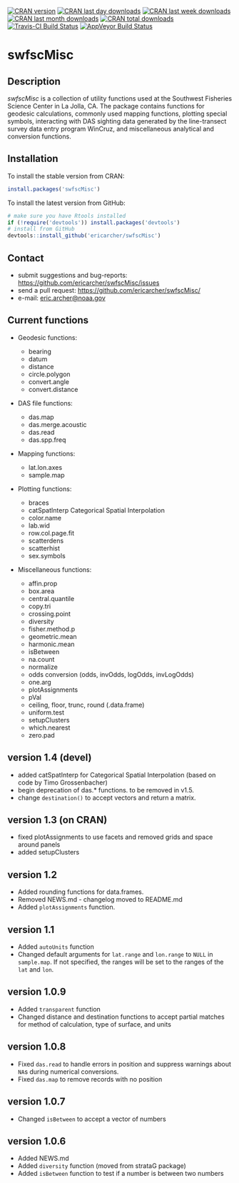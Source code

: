 [![CRAN version](http://www.r-pkg.org/badges/version/swfscMisc?color=red)](https://cran.r-project.org/package=swfscMisc)
[![CRAN last day downloads](http://cranlogs.r-pkg.org/badges/last-day/swfscMisc?color=red)](https://cran.r-project.org/package=swfscMisc)
[![CRAN last week downloads](http://cranlogs.r-pkg.org/badges/last-week/swfscMisc?color=red)](https://cran.r-project.org/package=swfscMisc)
[![CRAN last month downloads](http://cranlogs.r-pkg.org/badges/swfscMisc?color=red)](https://cran.r-project.org/package=swfscMisc)
[![CRAN total downloads](http://cranlogs.r-pkg.org/badges/grand-total/swfscMisc?color=red)](https://cran.r-project.org/package=swfscMisc)  
[![Travis-CI Build Status](https://travis-ci.org/EricArcher/swfscMisc.svg?branch=master)](https://travis-ci.org/EricArcher/swfscMisc)
[![AppVeyor Build Status](https://ci.appveyor.com/api/projects/status/github/EricArcher/swfscMisc?branch=master&svg=true)](https://ci.appveyor.com/project/EricArcher/swfscMisc)

# swfscMisc

## Description

*swfscMisc* is a collection of utility functions used at the Southwest Fisheries 
Science Center in La Jolla, CA. The package contains functions for geodesic 
calculations, commonly used  mapping functions, plotting special symbols, interacting 
with DAS sighting data generated by the line-transect survey data entry program WinCruz, and miscellaneous analytical and conversion functions.

## Installation

To install the stable version from CRAN:

```r
install.packages('swfscMisc')
```

To install the latest version from GitHub:

```r
# make sure you have Rtools installed
if (!require('devtools')) install.packages('devtools')
# install from GitHub
devtools::install_github('ericarcher/swfscMisc')
```

## Contact

* submit suggestions and bug-reports: <https://github.com/ericarcher/swfscMisc/issues>
* send a pull request: <https://github.com/ericarcher/swfscMisc/>
* e-mail: <eric.archer@noaa.gov>

## Current functions

* Geodesic functions:
    * bearing
    * datum
    * distance
    * circle.polygon
    * convert.angle
    * convert.distance

* DAS file functions:
    * das.map
    * das.merge.acoustic
    * das.read
    * das.spp.freq

* Mapping functions:
    * lat.lon.axes
    * sample.map
  
* Plotting functions:
    * braces
    * catSpatInterp Categorical Spatial Interpolation
    * color.name
    * lab.wid
    * row.col.page.fit
    * scatterdens
    * scatterhist
    * sex.symbols
  
* Miscellaneous functions:
    * affin.prop
    * box.area
    * central.quantile
    * copy.tri
    * crossing.point
    * diversity
    * fisher.method.p
    * geometric.mean
    * harmonic.mean
    * isBetween
    * na.count
    * normalize
    * odds conversion (odds, invOdds, logOdds, invLogOdds)
    * one.arg
    * plotAssignments
    * pVal
    * ceiling, floor, trunc, round (.data.frame)
    * uniform.test
    * setupClusters
    * which.nearest
    * zero.pad

## version 1.4 (devel)

* added catSpatInterp for Categorical Spatial Interpolation (based on code by Timo Grossenbacher)
* begin deprecation of das.* functions. to be removed in v1.5.
* change `destination()` to accept vectors and return a matrix.

## version 1.3 (on CRAN)

* fixed plotAssignments to use facets and removed grids and space around panels
* added setupClusters

## version 1.2

* Added rounding functions for data.frames.
* Removed NEWS.md - changelog moved to README.md
* Added `plotAssignments` function.

## version 1.1

* Added `autoUnits` function
* Changed default arguments for `lat.range` and `lon.range` to `NULL` in `sample.map`. If not specified, the ranges will be set to the ranges of the `lat` and `lon`.

## version 1.0.9

* Added `transparent` function
* Changed distance and destination functions to accept partial matches for method 
of calculation, type of surface, and units

## version 1.0.8

* Fixed `das.read` to handle errors in position and suppress warnings about `NA`s
during numerical conversions.
* Fixed `das.map` to remove records with no position

## version 1.0.7

* Changed `isBetween` to accept a vector of numbers

## version 1.0.6

* Added NEWS.md
* Added `diversity` function (moved from strataG package)
* Added `isBetween` function to test if a number is between two numbers